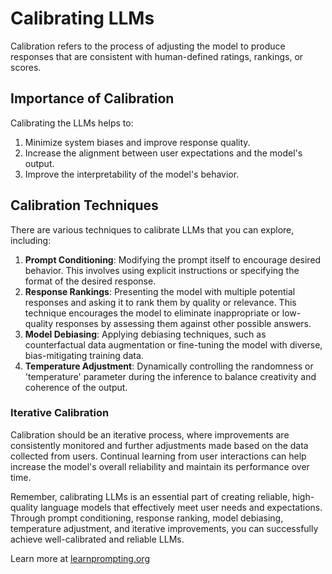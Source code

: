 # Calibrating LLMs

Calibration refers to the process of adjusting the model to produce responses that are consistent with human-defined ratings, rankings, or scores.

## Importance of Calibration

Calibrating the LLMs helps to:

1. Minimize system biases and improve response quality.
2. Increase the alignment between user expectations and the model's output.
3. Improve the interpretability of the model's behavior.

## Calibration Techniques

There are various techniques to calibrate LLMs that you can explore, including:

1. **Prompt Conditioning**: Modifying the prompt itself to encourage desired behavior. This involves using explicit instructions or specifying the format of the desired response.
2. **Response Rankings**: Presenting the model with multiple potential responses and asking it to rank them by quality or relevance. This technique encourages the model to eliminate inappropriate or low-quality responses by assessing them against other possible answers.
3. **Model Debiasing**: Applying debiasing techniques, such as counterfactual data augmentation or fine-tuning the model with diverse, bias-mitigating training data.
4. **Temperature Adjustment**: Dynamically controlling the randomness or 'temperature' parameter during the inference to balance creativity and coherence of the output.

### Iterative Calibration

Calibration should be an iterative process, where improvements are consistently monitored and further adjustments made based on the data collected from users. Continual learning from user interactions can help increase the model's overall reliability and maintain its performance over time.

Remember, calibrating LLMs is an essential part of creating reliable, high-quality language models that effectively meet user needs and expectations. Through prompt conditioning, response ranking, model debiasing, temperature adjustment, and iterative improvements, you can successfully achieve well-calibrated and reliable LLMs.

Learn more at [learnprompting.org](https://learnprompting.org/docs/reliability/intro)
